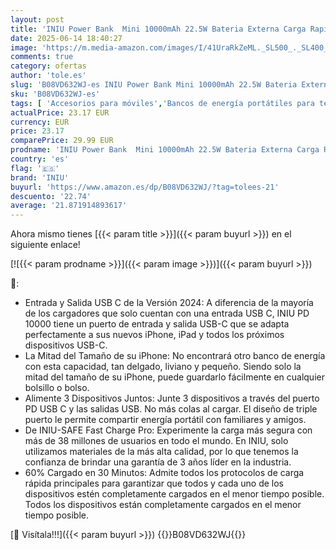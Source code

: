 ```yaml
---
layout: post
title: 'INIU Power Bank  Mini 10000mAh 22.5W Bateria Externa Carga Rapida  USB C PD3.0 QC4.0 Cargador Portatil  Powerbank con Soporte para iPhone 15 14 13 12 Pro Samsung S22 S21 Xiaomi Huawei iPad Tablet'
date: 2025-06-14 18:40:27
image: 'https://m.media-amazon.com/images/I/41UraRkZeML._SL500_._SL400_.jpg'
comments: true
category: ofertas
author: 'tole.es'
slug: 'B08VD632WJ-es INIU Power Bank Mini 10000mAh 22.5W Bateria Externa Carga...'
sku: 'B08VD632WJ-es'
tags: [ 'Accesorios para móviles','Bancos de energía portátiles para teléfonos móviles','Cargadores para móviles','Comunicación móvil y accesorios','Electrónica','iniu','ipad','iphone','🇪🇸', ]
actualPrice: 23.17 EUR
currency: EUR
price: 23.17
comparePrice: 29.99 EUR
prodname: 'INIU Power Bank  Mini 10000mAh 22.5W Bateria Externa Carga Rapida  USB C PD3.0 QC4.0 Cargador Portatil  Powerbank con Soporte para iPhone 15 14 13 12 Pro Samsung S22 S21 Xiaomi Huawei iPad Tablet'
country: 'es'
flag: '🇪🇸'
brand: 'INIU'
buyurl: 'https://www.amazon.es/dp/B08VD632WJ/?tag=tolees-21'
descuento: '22.74'
average: '21.871914893617'
---
```


Ahora mismo tienes [{{< param title >}}]({{< param buyurl >}}) en el siguiente enlace!

[![{{< param prodname >}}]({{< param image >}})]({{< param buyurl >}})

🔎:

- Entrada y Salida USB C de la Versión 2024: A diferencia de la mayoría de los cargadores que solo cuentan con una entrada USB C, INIU PD 10000 tiene un puerto de entrada y salida USB-C que se adapta perfectamente a sus nuevos iPhone, iPad y todos los próximos dispositivos USB-C.
- La Mitad del Tamaño de su iPhone: No encontrará otro banco de energía con esta capacidad, tan delgado, liviano y pequeño. Siendo solo la mitad del tamaño de su iPhone, puede guardarlo fácilmente en cualquier bolsillo o bolso.
- Alimente 3 Dispositivos Juntos: Junte 3 dispositivos a través del puerto PD USB C y las salidas USB. No más colas al cargar. El diseño de triple puerto le permite compartir energía portátil con familiares y amigos.
- De INIU-SAFE Fast Charge Pro: Experimente la carga más segura con más de 38 millones de usuarios en todo el mundo. En INIU, solo utilizamos materiales de la más alta calidad, por lo que tenemos la confianza de brindar una garantía de 3 años líder en la industria.
- 60% Cargado en 30 Minutos: Admite todos los protocolos de carga rápida principales para garantizar que todos y cada uno de los dispositivos estén completamente cargados en el menor tiempo posible. Todos los dispositivos están completamente cargados en el menor tiempo posible.

[🛒 Visítala!!!]({{< param buyurl >}})
{{<world>}}B08VD632WJ{{</world>}}
